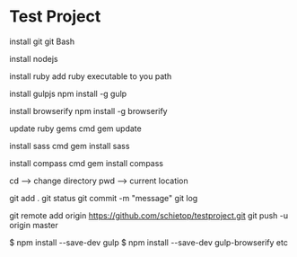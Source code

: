 # Test Project

install git
	git Bash

install nodejs

install ruby
	add ruby executable to you path

install gulpjs
	npm install -g gulp

install browserify
	npm install -g browserify

update ruby gems
	cmd
	gem update

install sass
	cmd
	gem install sass

install compass
	cmd
	gem install compass


cd --> change directory
pwd --> current location



git add .
git status
git commit -m "message"
git log

git remote add origin https://github.com/schietop/testproject.git
git push -u origin master


$ npm install --save-dev gulp
$ npm install --save-dev gulp-browserify
etc